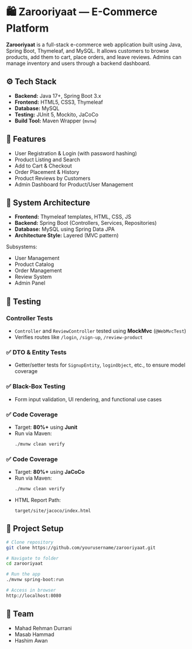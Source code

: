 # 🛍️ Zarooriyaat — E-Commerce Platform

**Zarooriyaat** is a full-stack e-commerce web application built using Java, Spring Boot, Thymeleaf, and MySQL. It allows customers to browse products, add them to cart, place orders, and leave reviews. Admins can manage inventory and users through a backend dashboard.


## ⚙️ Tech Stack

- **Backend:** Java 17+, Spring Boot 3.x  
- **Frontend:** HTML5, CSS3, Thymeleaf  
- **Database:** MySQL  
- **Testing:** JUnit 5, Mockito, JaCoCo  
- **Build Tool:** Maven Wrapper (`mvnw`)


## 🚀 Features

- User Registration & Login (with password hashing)
- Product Listing and Search
- Add to Cart & Checkout
- Order Placement & History
- Product Reviews by Customers
- Admin Dashboard for Product/User Management


## 🧱 System Architecture

- **Frontend:** Thymeleaf templates, HTML, CSS, JS
- **Backend:** Spring Boot (Controllers, Services, Repositories)
- **Database:** MySQL using Spring Data JPA
- **Architecture Style:** Layered (MVC pattern)

Subsystems:
- User Management
- Product Catalog
- Order Management
- Review System
- Admin Panel



## 🧪 Testing

### Controller Tests
- `Controller` and `ReviewController` tested using **MockMvc** (`@WebMvcTest`)
- Verifies routes like `/login`, `/sign-up`, `/review-product`

### ✅ DTO & Entity Tests
- Getter/setter tests for `SignupEntity`, `loginObject`, etc., to ensure model coverage

### ✅ Black-Box Testing
- Form input validation, UI rendering, and functional use cases

### ✅ Code Coverage
- Target: **80%+** using **Junit**
- Run via Maven:
  ```bash
  ./mvnw clean verify
### ✅ Code Coverage
- Target: **80%+** using **JaCoCo**
- Run via Maven:
  ```bash
  ./mvnw clean verify
  ```
- HTML Report Path:  
  ```
  target/site/jacoco/index.html
  ```

## 📁 Project Setup

```bash
# Clone repository
git clone https://github.com/yourusername/zarooriyaat.git

# Navigate to folder
cd zarooriyaat

# Run the app
./mvnw spring-boot:run

# Access in browser
http://localhost:8080
```


## 👥 Team

- Mahad Rehman Durrani  
- Masab Hammad  
- Hashim Awan